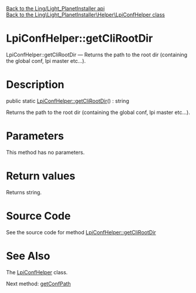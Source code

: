 [Back to the Ling/Light_PlanetInstaller api](https://github.com/lingtalfi/Light_PlanetInstaller/blob/master/doc/api/Ling/Light_PlanetInstaller.md)<br>
[Back to the Ling\Light_PlanetInstaller\Helper\LpiConfHelper class](https://github.com/lingtalfi/Light_PlanetInstaller/blob/master/doc/api/Ling/Light_PlanetInstaller/Helper/LpiConfHelper.md)


LpiConfHelper::getCliRootDir
================



LpiConfHelper::getCliRootDir — Returns the path to the root dir (containing the global conf, lpi master etc...).




Description
================


public static [LpiConfHelper::getCliRootDir](https://github.com/lingtalfi/Light_PlanetInstaller/blob/master/doc/api/Ling/Light_PlanetInstaller/Helper/LpiConfHelper/getCliRootDir.md)() : string




Returns the path to the root dir (containing the global conf, lpi master etc...).




Parameters
================

This method has no parameters.


Return values
================

Returns string.








Source Code
===========
See the source code for method [LpiConfHelper::getCliRootDir](https://github.com/lingtalfi/Light_PlanetInstaller/blob/master/Helper/LpiConfHelper.php#L29-L32)


See Also
================

The [LpiConfHelper](https://github.com/lingtalfi/Light_PlanetInstaller/blob/master/doc/api/Ling/Light_PlanetInstaller/Helper/LpiConfHelper.md) class.

Next method: [getConfPath](https://github.com/lingtalfi/Light_PlanetInstaller/blob/master/doc/api/Ling/Light_PlanetInstaller/Helper/LpiConfHelper/getConfPath.md)<br>

